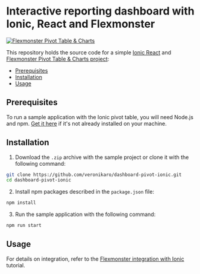 # Interactive reporting dashboard with Ionic, React and Flexmonster

[![Flexmonster Pivot Table & Charts](https://www.flexmonster.com/fm_uploads/2020/06/GitHub_fm.png)](https://flexmonster.com)

This repository holds the source code for a simple [Ionic React](https://ionicframework.com/docs/react) and [Flexmonster Pivot Table & Charts project](https://www.flexmonster.com/?r=dz8_git):
- [Prerequisites](#prerequisites)
- [Installation](#installation)
- [Usage](#usage)

## Prerequisites <a id="prerequisites"></a>

To run a sample application with the Ionic pivot table, you will need Node.js and npm. [Get it here](https://docs.npmjs.com/getting-started/installing-node) if it's not already installed on your machine.

## Installation<a id="installation"></a>
1) Download the `.zip` archive with the sample project or clone it with the following command:
```bash
git clone https://github.com/veronikaro/dashboard-pivot-ionic.git
cd dashboard-pivot-ionic
```
2) Install npm packages described in the `package.json` file:
```bash
npm install
```
3) Run the sample application with the following command:
```bash
npm run start
```

## Usage <a id="usage"></a>
For details on integration, refer to the [Flexmonster integration with Ionic](https://www.flexmonster.com/doc/integration-with-ionic/?r=dz8_git) tutorial.
